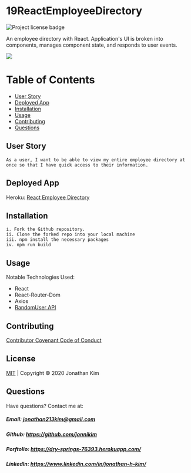 # 19ReactEmployeeDirectory

![Project license badge](https://img.shields.io/badge/license-MIT-brightgreen)

An employee directory with React. Application's UI is broken into components, manages component state, and responds to user events.

<img src="/public/assets/images/EmployeeDirectory.gif?raw=true">

# Table of Contents

- [User Story](#User-Story)
- [Deployed App](#Deployed-App)
- [Installation](#Installation)
- [Usage](#Usage)
- [Contributing](#Contributing)
- [Questions](#Questions)

## User Story

```
As a user, I want to be able to view my entire employee directory at once so that I have quick access to their information.
```

## Deployed App

Heroku: [React Employee Directory](https://murmuring-sierra-54474.herokuapp.com/)

## Installation

```
i. Fork the Github repository.
ii. Clone the forked repo into your local machine
iii. npm install the necessary packages
iv. npm run build
```

## Usage

Notable Technologies Used:

- React
- React-Router-Dom
- Axios
- [RandomUser API](https://randomuser.me/)

## Contributing

[Contributor Covenant Code of Conduct](https://www.contributor-covenant.org/version/2/0/code_of_conduct/code_of_conduct.md)

## License

[MIT](https://github.com/jonnikim/18PWA-BudgetTracker/blob/master/LICENSE) | Copyright © 2020 Jonathan Kim

## Questions

Have questions? Contact me at:

##### Email: jonathan213kim@gmail.com

##### Github: https://github.com/jonnikim

##### Porftolio: https://dry-springs-76393.herokuapp.com/

##### LinkedIn: https://www.linkedin.com/in/jonathan-h-kim/
